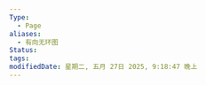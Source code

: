 ```yaml
---
Type:
  - Page
aliases:
  - 有向无环图
Status: 
tags: 
modifiedDate: 星期二, 五月 27日 2025, 9:18:47 晚上
---
```


